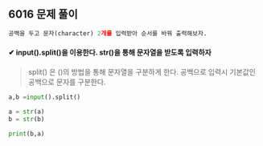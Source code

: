## 6016 문제 풀이

```python
공백을 두고 문자(character) 2개를 입력받아 순서를 바꿔 출력해보자.
```



#### ✔ input().split()을 이용한다. str()을 통해 문자열을 받도록 입력하자



> split() 은 ()의 방법을 통해 문자열을 구분하게 한다. 공백으로 입력시 기본값인 공백으로 문자를 구분한다.



```python
a,b =input().split()

a = str(a)
b = str(b)

print(b,a)
```



